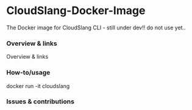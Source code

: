 # CloudSlang-Docker-Image
The Docker image for CloudSlang CLI - still under dev!! do not use yet..

### Overview & links

Overview & links

### How-to/usage

docker run -it cloudslang

### Issues & contributions
